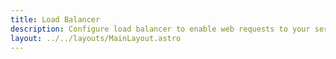 ```yaml
---
title: Load Balancer
description: Configure load balancer to enable web requests to your services
layout: ../../layouts/MainLayout.astro
---
```

